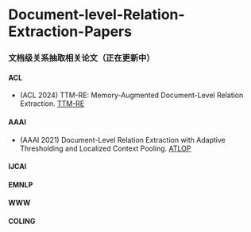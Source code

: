 # Document-level-Relation-Extraction-Papers
### 文档级关系抽取相关论文（正在更新中）
#### ACL
 * (ACL 2024) TTM-RE: Memory-Augmented Document-Level Relation Extraction. [TTM-RE](https://aclanthology.org/2024.acl-long.26/)
#### AAAI
 * (AAAI 2021) Document-Level Relation Extraction with Adaptive Thresholding and Localized Context Pooling. [ATLOP](https://arxiv.org/abs/2010.11304)

#### IJCAI

#### EMNLP

#### WWW

#### COLING
